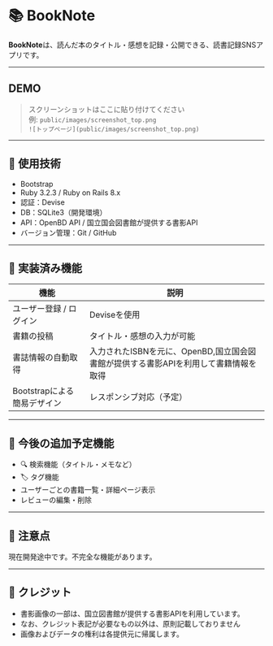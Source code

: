 # 📚 BookNote

**BookNote**は、読んだ本のタイトル・感想を記録・公開できる、読書記録SNSアプリです。  

---

## DEMO

> スクリーンショットはここに貼り付けてください  
> 例: `public/images/screenshot_top.png`  
> `![トップページ](public/images/screenshot_top.png)`

---

## 🔧 使用技術

- Bootstrap
- Ruby 3.2.3 / Ruby on Rails 8.x
- 認証：Devise
- DB：SQLite3（開発環境）
- API：OpenBD API / 国立国会図書館が提供する書影API
- バージョン管理：Git / GitHub

---

## 🚀 実装済み機能

| 機能 | 説明 |
|------|------|
| ユーザー登録 / ログイン | Deviseを使用 |
| 書籍の投稿 | タイトル・感想の入力が可能 |
| 書誌情報の自動取得 | 入力されたISBNを元に、OpenBD,国立国会図書館が提供する書影APIを利用して書籍情報を取得|
| Bootstrapによる簡易デザイン | レスポンシブ対応（予定） |

---

## 🧩 今後の追加予定機能

- 🔍 検索機能（タイトル・メモなど）
- 🏷️ タグ機能
- ユーザーごとの書籍一覧・詳細ページ表示
- レビューの編集・削除

---

## 🔔 注意点

現在開発途中です。不完全な機能があります。

---

## 📝 クレジット
- 書影画像の一部は、国立図書館が提供する書影APIを利用しています。
- なお、クレジット表記が必要なもの以外は、原則記載しておりません
- 画像およびデータの権利は各提供元に帰属します。